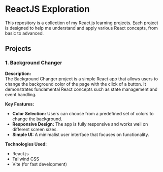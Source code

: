 # ReactJS Exploration

This repository is a collection of my React.js learning projects. Each project is designed to help me understand and apply various React concepts, from basic to advanced.

## Projects

### 1. Background Changer

**Description:**  
The Background Changer project is a simple React app that allows users to change the background color of the page with the click of a button. It demonstrates fundamental React concepts such as state management and event handling.

**Key Features:**
- **Color Selection:** Users can choose from a predefined set of colors to change the background.
- **Responsive Design:** The app is fully responsive and works well on different screen sizes.
- **Simple UI:** A minimalist user interface that focuses on functionality.

**Technologies Used:**
- React.js
- Tailwind CSS
- Vite (for fast development)
